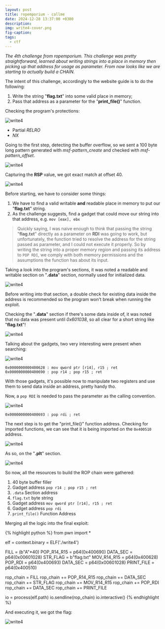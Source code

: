```yaml
---
layout: post
title: ropemporium - callme
date: 2024-12-28 13:37:00 +0300
description: 
img: write4-cover.png
fig-caption: 
tags:
  - ctf
---
```

*The 4th challenge from ropemporium. This challenge was pretty straightforward, learned about writing strings into a place in memory then picking up that address for usage as parameter. From now looks like we are starting to actually build a CHAIN.*

The intent of this challenge, accordingly to the website guide is to do the following:
1. Write the string "**flag.txt**" into some valid place in memory;
2. Pass that address as a parameter for the "**print_file()**" function.

Checking the program's protections:

![write4]({{site.baseurl}}/assets/img/write4-1.png)

- Partial *RELRO*
- *NX*

Going to the first step, detecting the buffer overflow, so we sent a 100 byte long pattern generated with *msf-pattern_create* and checked with *msf-pattern_offset*.

![write4]({{site.baseurl}}/assets/img/write4-2.png)

Capturing the **RSP** value, we got exact match at offset 40.

![write4]({{site.baseurl}}/assets/img/write4-3.png)

Before starting, we have to consider some things:
1. We have to find a valid writable **and** readable place in memory to put our "**flag.txt**" string.
2. As the challenge suggests, find a gadget that could move our string into that address, e.g. `mov [eax], ebx`

> Quickly saying, I was naive enough to think that passing the string "**flag.txt**" directly as a parameter on **RDI** was going to work, but unfortunately, the function tried to resolve the address for the string passed as parameter, and I could not execute it properly. So by writing the string into a proper memory region and passing its address to `POP RDI`, we comply with both memory permissions and the assumptions the function has about its input.

Taking a look into the program's sections, it was noted a readable and writable section on "**.data**" section, normally used for initialized data.

![write4]({{site.baseurl}}/assets/img/write4-4.png)

Before writing into that section, a double check for existing data inside the address is recommended so the program won't break when running the exploit.

Checking the "**.data**" section if there's some data inside of, it was noted that no data was present until *0x601038*, so all clear for a short string like "**flag.txt**"!

![write4]({{site.baseurl}}/assets/img/write4-5.png)

Talking about the gadgets, two very interesting were present when searching: 

![write4]({{site.baseurl}}/assets/img/write4-6.png)

```
0x0000000000400628 : mov qword ptr [r14], r15 ; ret
0x0000000000400690 : pop r14 ; pop r15 ; ret
```

With those gadgets, it's possible now to manipulate two registers and use them to send data inside an address, pretty handy tho.

Now, a `pop RDI` is needed to pass the parameter as the calling convention.

![write4]({{site.baseurl}}/assets/img/write4-7.png)

```
0x0000000000400693 : pop rdi ; ret
```

The next step is to get the "print_file()" function address. Checking for imported functions, we can see that it is being imported on the `0x400510` address.

![write4]({{site.baseurl}}/assets/img/write4-8.png)

As so, on the "**.plt**" section.

![write4]({{site.baseurl}}/assets/img/write4-9.png)

So now, all the resources to build the ROP chain were gathered:
1. 40 byte buffer filler
2. Gadget address `pop r14 ; pop r15 ; ret`
3. `.data` Section address
4. `flag.txt` byte string
5. Gadget address `mov qword ptr [r14], r15 ; ret`
6. Gadget address `pop rdi`
7. `print_file()` Function Address

Merging all the logic into the final exploit:

{% highlight python %}
from pwn import *

elf = context.binary = ELF('./write4')

FILL = (b"A"*40)
POP_R14_R15 = p64(0x400690)
DATA_SEC = p64(0x00601028)
STR_FLAG = b"flag.txt"
MOV_R14_R15 = p64(0x400628)
POP_RDI = p64(0x400693)
DATA_SEC = p64(0x00601028)
PRINT_FILE = p64(0x400510)

rop_chain = FILL 
rop_chain += POP_R14_R15 
rop_chain += DATA_SEC 
rop_chain += STR_FLAG 
rop_chain += MOV_R14_R15 
rop_chain += POP_RDI 
rop_chain += DATA_SEC 
rop_chain += PRINT_FILE

io = process(elf.path)
io.sendline(rop_chain)
io.interactive()
{% endhighlight %}

And executing it, we got the flag:

![write4]({{site.baseurl}}/assets/img/write4-10.png)
